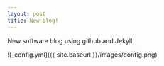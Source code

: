 ```yaml
---
layout: post
title: New blog!
---
```


New software blog using github and Jekyll.

![_config.yml]({{ site.baseurl }}/images/config.png)
